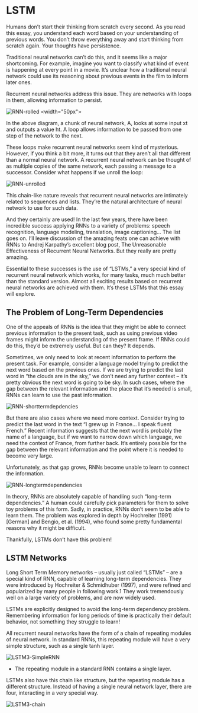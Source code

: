 # LSTM
Humans don’t start their thinking from scratch every second. As you read this essay, you understand each word based on your understanding of previous words. You don’t throw everything away and start thinking from scratch again. Your thoughts have persistence.

Traditional neural networks can’t do this, and it seems like a major shortcoming. For example, imagine you want to classify what kind of event is happening at every point in a movie. It’s unclear how a traditional neural network could use its reasoning about previous events in the film to inform later ones.

Recurrent neural networks address this issue. They are networks with loops in them, allowing information to persist.

![RNN-rolled](https://user-images.githubusercontent.com/58145503/99902459-00a65b00-2ce4-11eb-8742-db48d9234009.png) <width="50px">

In the above diagram, a chunk of neural network, A, looks at some input xt and outputs a value ht. A loop allows information to be passed from one step of the network to the next.

These loops make recurrent neural networks seem kind of mysterious. However, if you think a bit more, it turns out that they aren’t all that different than a normal neural network. A recurrent neural network can be thought of as multiple copies of the same network, each passing a message to a successor. Consider what happens if we unroll the loop:

![RNN-unrolled](https://user-images.githubusercontent.com/58145503/99902481-2b90af00-2ce4-11eb-8710-7e2868f377a5.png)

This chain-like nature reveals that recurrent neural networks are intimately related to sequences and lists. They’re the natural architecture of neural network to use for such data.

And they certainly are used! In the last few years, there have been incredible success applying RNNs to a variety of problems: speech recognition, language modeling, translation, image captioning… The list goes on. I’ll leave discussion of the amazing feats one can achieve with RNNs to Andrej Karpathy’s excellent blog post, The Unreasonable Effectiveness of Recurrent Neural Networks. But they really are pretty amazing.

Essential to these successes is the use of “LSTMs,” a very special kind of recurrent neural network which works, for many tasks, much much better than the standard version. Almost all exciting results based on recurrent neural networks are achieved with them. It’s these LSTMs that this essay will explore.

## The Problem of Long-Term Dependencies
One of the appeals of RNNs is the idea that they might be able to connect previous information to the present task, such as using previous video frames might inform the understanding of the present frame. If RNNs could do this, they’d be extremely useful. But can they? It depends.

Sometimes, we only need to look at recent information to perform the present task. For example, consider a language model trying to predict the next word based on the previous ones. If we are trying to predict the last word in “the clouds are in the sky,” we don’t need any further context – it’s pretty obvious the next word is going to be sky. In such cases, where the gap between the relevant information and the place that it’s needed is small, RNNs can learn to use the past information.

![RNN-shorttermdepdencies](https://user-images.githubusercontent.com/58145503/99902517-5e3aa780-2ce4-11eb-974e-b159687b0961.png)

But there are also cases where we need more context. Consider trying to predict the last word in the text “I grew up in France… I speak fluent French.” Recent information suggests that the next word is probably the name of a language, but if we want to narrow down which language, we need the context of France, from further back. It’s entirely possible for the gap between the relevant information and the point where it is needed to become very large.

Unfortunately, as that gap grows, RNNs become unable to learn to connect the information.

![RNN-longtermdependencies](https://user-images.githubusercontent.com/58145503/99902536-83c7b100-2ce4-11eb-958c-33bcff42bd33.png)

In theory, RNNs are absolutely capable of handling such “long-term dependencies.” A human could carefully pick parameters for them to solve toy problems of this form. Sadly, in practice, RNNs don’t seem to be able to learn them. The problem was explored in depth by Hochreiter (1991) [German] and Bengio, et al. (1994), who found some pretty fundamental reasons why it might be difficult.

Thankfully, LSTMs don’t have this problem!

## LSTM Networks
Long Short Term Memory networks – usually just called “LSTMs” – are a special kind of RNN, capable of learning long-term dependencies. They were introduced by Hochreiter & Schmidhuber (1997), and were refined and popularized by many people in following work.1 They work tremendously well on a large variety of problems, and are now widely used.

LSTMs are explicitly designed to avoid the long-term dependency problem. Remembering information for long periods of time is practically their default behavior, not something they struggle to learn!

All recurrent neural networks have the form of a chain of repeating modules of neural network. In standard RNNs, this repeating module will have a very simple structure, such as a single tanh layer.


![LSTM3-SimpleRNN](https://user-images.githubusercontent.com/58145503/99902628-31d35b00-2ce5-11eb-9312-ecaafee60420.png)


- The repeating module in a standard RNN contains a single layer.

LSTMs also have this chain like structure, but the repeating module has a different structure. Instead of having a single neural network layer, there are four, interacting in a very special way.

![LSTM3-chain](https://user-images.githubusercontent.com/58145503/99902640-4adc0c00-2ce5-11eb-984a-4637892c1f86.png)


